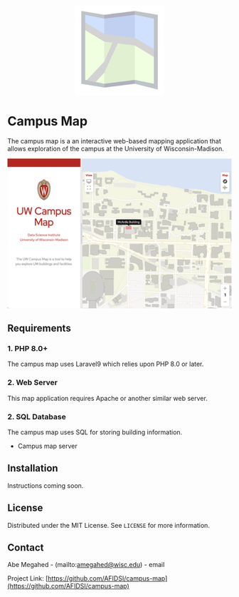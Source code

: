 <p align="center">
  <div align="center">
    <img src="./images/icon.svg" alt="Logo" style="max-width:200px">
  </div>
</p>

# Campus Map

The campus map is a an interactive web-based mapping application that allows exploration of the campus at the University of Wisconsin-Madison.

![Screen Shot](images/campus-map.png)

## Requirements

### 1. PHP 8.0+

The campus map uses Laravel9 which relies upon PHP 8.0 or later. 

### 2. Web Server

This map application requires Apache or another similar web server.

### 2. SQL Database

The campus map uses SQL for storing building information.

- Campus map server

## Installation

Instructions coming soon.

<!-- LICENSE -->
## License

Distributed under the MIT License. See `LICENSE` for more information.

<!-- CONTACT -->
## Contact

Abe Megahed - (mailto:amegahed@wisc.edu) - email

Project Link: [https://github.com/AFIDSI/campus-map](https://github.com/AFIDSI/campus-map)
